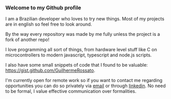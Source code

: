 ### Welcome to my Github profile 

I am a Brazilian developer who loves to try new things. Most of my projects are in english so feel free to look around.

By the way every repository was made by me fully unless the project is a fork of another repo!

I love programming all sort of things, from hardware level stuff like C on microcontrollers to modern javascript, typescript and node.js scripts.

I also have some small snippets of code that I found to be valuable: https://gist.github.com/GuilhermeRossato.

I'm currently open for remote work so if you want to contact me regarding opportunities you can do so privately via [email](mailto:guilhermrossato@gmail.com) or through [linkedin](https://www.linkedin.com/in/guilherme-rossato/). No need to be formal, I value effective communication over formalities.
